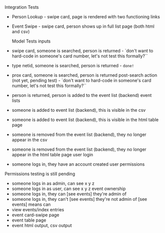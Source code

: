   Integration Tests
  - Person Lookup - swipe card, page is rendered with two functioning links
  - Event Swipe - swipe card, person shows up in full list page (both html and csv)
  
    Model Tests
  inputs
  - swipe card, someone is searched, person is returned - `don't want to hard-code in someone's card number, let's not test this formally?``
  - type netid, someone is searched, person is returned - `done!`
  - prox card, someone is searched, person is returned
  post-search action (not yet, pending test) - `don't want to hard-code in someone's card number, let's not test this formally?``
  - person is returned, person is added to the event list (backend)
  event lists
  - someone is added to event list (backend), this is visible in the csv
  - someone is added to event list (backend), this is visible in the html table page
  - someone is removed from the event list (backend), they no longer appear in the csv
  - someone is removed from the event list (backend), they no longer appear in the html table page
  user login
  - someone logs in, they have an account created
  user permissions

Permissions testing is still pending
  - someone logs in as admin, can see x y z
  - someone logs in as user, can see x y z
  event ownership
  - someone logs in, they can [see events] they're admin of
  - someone logs in, they can't [see events] they're not admin of
  [see events] means can
  - view events/index entries
  - event card-swipe page
  - event table page
  - event html output, csv output